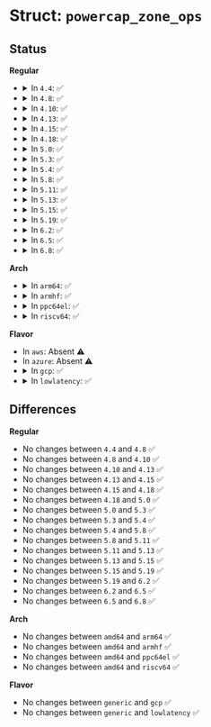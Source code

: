 # Struct: <code>powercap_zone_ops</code>

## Status
<b>Regular</b>
<ul>
<li>
<details>
<summary>In <code>4.4</code>: ✅</summary>

```c
struct powercap_zone_ops {
    int (*get_max_energy_range_uj)(struct powercap_zone *, u64 *);
    int (*get_energy_uj)(struct powercap_zone *, u64 *);
    int (*reset_energy_uj)(struct powercap_zone *);
    int (*get_max_power_range_uw)(struct powercap_zone *, u64 *);
    int (*get_power_uw)(struct powercap_zone *, u64 *);
    int (*set_enable)(struct powercap_zone *, bool);
    int (*get_enable)(struct powercap_zone *, bool *);
    int (*release)(struct powercap_zone *);
};
```
</details>
</li>
<li>
<details>
<summary>In <code>4.8</code>: ✅</summary>

```c
struct powercap_zone_ops {
    int (*get_max_energy_range_uj)(struct powercap_zone *, u64 *);
    int (*get_energy_uj)(struct powercap_zone *, u64 *);
    int (*reset_energy_uj)(struct powercap_zone *);
    int (*get_max_power_range_uw)(struct powercap_zone *, u64 *);
    int (*get_power_uw)(struct powercap_zone *, u64 *);
    int (*set_enable)(struct powercap_zone *, bool);
    int (*get_enable)(struct powercap_zone *, bool *);
    int (*release)(struct powercap_zone *);
};
```
</details>
</li>
<li>
<details>
<summary>In <code>4.10</code>: ✅</summary>

```c
struct powercap_zone_ops {
    int (*get_max_energy_range_uj)(struct powercap_zone *, u64 *);
    int (*get_energy_uj)(struct powercap_zone *, u64 *);
    int (*reset_energy_uj)(struct powercap_zone *);
    int (*get_max_power_range_uw)(struct powercap_zone *, u64 *);
    int (*get_power_uw)(struct powercap_zone *, u64 *);
    int (*set_enable)(struct powercap_zone *, bool);
    int (*get_enable)(struct powercap_zone *, bool *);
    int (*release)(struct powercap_zone *);
};
```
</details>
</li>
<li>
<details>
<summary>In <code>4.13</code>: ✅</summary>

```c
struct powercap_zone_ops {
    int (*get_max_energy_range_uj)(struct powercap_zone *, u64 *);
    int (*get_energy_uj)(struct powercap_zone *, u64 *);
    int (*reset_energy_uj)(struct powercap_zone *);
    int (*get_max_power_range_uw)(struct powercap_zone *, u64 *);
    int (*get_power_uw)(struct powercap_zone *, u64 *);
    int (*set_enable)(struct powercap_zone *, bool);
    int (*get_enable)(struct powercap_zone *, bool *);
    int (*release)(struct powercap_zone *);
};
```
</details>
</li>
<li>
<details>
<summary>In <code>4.15</code>: ✅</summary>

```c
struct powercap_zone_ops {
    int (*get_max_energy_range_uj)(struct powercap_zone *, u64 *);
    int (*get_energy_uj)(struct powercap_zone *, u64 *);
    int (*reset_energy_uj)(struct powercap_zone *);
    int (*get_max_power_range_uw)(struct powercap_zone *, u64 *);
    int (*get_power_uw)(struct powercap_zone *, u64 *);
    int (*set_enable)(struct powercap_zone *, bool);
    int (*get_enable)(struct powercap_zone *, bool *);
    int (*release)(struct powercap_zone *);
};
```
</details>
</li>
<li>
<details>
<summary>In <code>4.18</code>: ✅</summary>

```c
struct powercap_zone_ops {
    int (*get_max_energy_range_uj)(struct powercap_zone *, u64 *);
    int (*get_energy_uj)(struct powercap_zone *, u64 *);
    int (*reset_energy_uj)(struct powercap_zone *);
    int (*get_max_power_range_uw)(struct powercap_zone *, u64 *);
    int (*get_power_uw)(struct powercap_zone *, u64 *);
    int (*set_enable)(struct powercap_zone *, bool);
    int (*get_enable)(struct powercap_zone *, bool *);
    int (*release)(struct powercap_zone *);
};
```
</details>
</li>
<li>
<details>
<summary>In <code>5.0</code>: ✅</summary>

```c
struct powercap_zone_ops {
    int (*get_max_energy_range_uj)(struct powercap_zone *, u64 *);
    int (*get_energy_uj)(struct powercap_zone *, u64 *);
    int (*reset_energy_uj)(struct powercap_zone *);
    int (*get_max_power_range_uw)(struct powercap_zone *, u64 *);
    int (*get_power_uw)(struct powercap_zone *, u64 *);
    int (*set_enable)(struct powercap_zone *, bool);
    int (*get_enable)(struct powercap_zone *, bool *);
    int (*release)(struct powercap_zone *);
};
```
</details>
</li>
<li>
<details>
<summary>In <code>5.3</code>: ✅</summary>

```c
struct powercap_zone_ops {
    int (*get_max_energy_range_uj)(struct powercap_zone *, u64 *);
    int (*get_energy_uj)(struct powercap_zone *, u64 *);
    int (*reset_energy_uj)(struct powercap_zone *);
    int (*get_max_power_range_uw)(struct powercap_zone *, u64 *);
    int (*get_power_uw)(struct powercap_zone *, u64 *);
    int (*set_enable)(struct powercap_zone *, bool);
    int (*get_enable)(struct powercap_zone *, bool *);
    int (*release)(struct powercap_zone *);
};
```
</details>
</li>
<li>
<details>
<summary>In <code>5.4</code>: ✅</summary>

```c
struct powercap_zone_ops {
    int (*get_max_energy_range_uj)(struct powercap_zone *, u64 *);
    int (*get_energy_uj)(struct powercap_zone *, u64 *);
    int (*reset_energy_uj)(struct powercap_zone *);
    int (*get_max_power_range_uw)(struct powercap_zone *, u64 *);
    int (*get_power_uw)(struct powercap_zone *, u64 *);
    int (*set_enable)(struct powercap_zone *, bool);
    int (*get_enable)(struct powercap_zone *, bool *);
    int (*release)(struct powercap_zone *);
};
```
</details>
</li>
<li>
<details>
<summary>In <code>5.8</code>: ✅</summary>

```c
struct powercap_zone_ops {
    int (*get_max_energy_range_uj)(struct powercap_zone *, u64 *);
    int (*get_energy_uj)(struct powercap_zone *, u64 *);
    int (*reset_energy_uj)(struct powercap_zone *);
    int (*get_max_power_range_uw)(struct powercap_zone *, u64 *);
    int (*get_power_uw)(struct powercap_zone *, u64 *);
    int (*set_enable)(struct powercap_zone *, bool);
    int (*get_enable)(struct powercap_zone *, bool *);
    int (*release)(struct powercap_zone *);
};
```
</details>
</li>
<li>
<details>
<summary>In <code>5.11</code>: ✅</summary>

```c
struct powercap_zone_ops {
    int (*get_max_energy_range_uj)(struct powercap_zone *, u64 *);
    int (*get_energy_uj)(struct powercap_zone *, u64 *);
    int (*reset_energy_uj)(struct powercap_zone *);
    int (*get_max_power_range_uw)(struct powercap_zone *, u64 *);
    int (*get_power_uw)(struct powercap_zone *, u64 *);
    int (*set_enable)(struct powercap_zone *, bool);
    int (*get_enable)(struct powercap_zone *, bool *);
    int (*release)(struct powercap_zone *);
};
```
</details>
</li>
<li>
<details>
<summary>In <code>5.13</code>: ✅</summary>

```c
struct powercap_zone_ops {
    int (*get_max_energy_range_uj)(struct powercap_zone *, u64 *);
    int (*get_energy_uj)(struct powercap_zone *, u64 *);
    int (*reset_energy_uj)(struct powercap_zone *);
    int (*get_max_power_range_uw)(struct powercap_zone *, u64 *);
    int (*get_power_uw)(struct powercap_zone *, u64 *);
    int (*set_enable)(struct powercap_zone *, bool);
    int (*get_enable)(struct powercap_zone *, bool *);
    int (*release)(struct powercap_zone *);
};
```
</details>
</li>
<li>
<details>
<summary>In <code>5.15</code>: ✅</summary>

```c
struct powercap_zone_ops {
    int (*get_max_energy_range_uj)(struct powercap_zone *, u64 *);
    int (*get_energy_uj)(struct powercap_zone *, u64 *);
    int (*reset_energy_uj)(struct powercap_zone *);
    int (*get_max_power_range_uw)(struct powercap_zone *, u64 *);
    int (*get_power_uw)(struct powercap_zone *, u64 *);
    int (*set_enable)(struct powercap_zone *, bool);
    int (*get_enable)(struct powercap_zone *, bool *);
    int (*release)(struct powercap_zone *);
};
```
</details>
</li>
<li>
<details>
<summary>In <code>5.19</code>: ✅</summary>

```c
struct powercap_zone_ops {
    int (*get_max_energy_range_uj)(struct powercap_zone *, u64 *);
    int (*get_energy_uj)(struct powercap_zone *, u64 *);
    int (*reset_energy_uj)(struct powercap_zone *);
    int (*get_max_power_range_uw)(struct powercap_zone *, u64 *);
    int (*get_power_uw)(struct powercap_zone *, u64 *);
    int (*set_enable)(struct powercap_zone *, bool);
    int (*get_enable)(struct powercap_zone *, bool *);
    int (*release)(struct powercap_zone *);
};
```
</details>
</li>
<li>
<details>
<summary>In <code>6.2</code>: ✅</summary>

```c
struct powercap_zone_ops {
    int (*get_max_energy_range_uj)(struct powercap_zone *, u64 *);
    int (*get_energy_uj)(struct powercap_zone *, u64 *);
    int (*reset_energy_uj)(struct powercap_zone *);
    int (*get_max_power_range_uw)(struct powercap_zone *, u64 *);
    int (*get_power_uw)(struct powercap_zone *, u64 *);
    int (*set_enable)(struct powercap_zone *, bool);
    int (*get_enable)(struct powercap_zone *, bool *);
    int (*release)(struct powercap_zone *);
};
```
</details>
</li>
<li>
<details>
<summary>In <code>6.5</code>: ✅</summary>

```c
struct powercap_zone_ops {
    int (*get_max_energy_range_uj)(struct powercap_zone *, u64 *);
    int (*get_energy_uj)(struct powercap_zone *, u64 *);
    int (*reset_energy_uj)(struct powercap_zone *);
    int (*get_max_power_range_uw)(struct powercap_zone *, u64 *);
    int (*get_power_uw)(struct powercap_zone *, u64 *);
    int (*set_enable)(struct powercap_zone *, bool);
    int (*get_enable)(struct powercap_zone *, bool *);
    int (*release)(struct powercap_zone *);
};
```
</details>
</li>
<li>
<details>
<summary>In <code>6.8</code>: ✅</summary>

```c
struct powercap_zone_ops {
    int (*get_max_energy_range_uj)(struct powercap_zone *, u64 *);
    int (*get_energy_uj)(struct powercap_zone *, u64 *);
    int (*reset_energy_uj)(struct powercap_zone *);
    int (*get_max_power_range_uw)(struct powercap_zone *, u64 *);
    int (*get_power_uw)(struct powercap_zone *, u64 *);
    int (*set_enable)(struct powercap_zone *, bool);
    int (*get_enable)(struct powercap_zone *, bool *);
    int (*release)(struct powercap_zone *);
};
```
</details>
</li>
</ul>
<b>Arch</b>
<ul>
<li>
<details>
<summary>In <code>arm64</code>: ✅</summary>

```c
struct powercap_zone_ops {
    int (*get_max_energy_range_uj)(struct powercap_zone *, u64 *);
    int (*get_energy_uj)(struct powercap_zone *, u64 *);
    int (*reset_energy_uj)(struct powercap_zone *);
    int (*get_max_power_range_uw)(struct powercap_zone *, u64 *);
    int (*get_power_uw)(struct powercap_zone *, u64 *);
    int (*set_enable)(struct powercap_zone *, bool);
    int (*get_enable)(struct powercap_zone *, bool *);
    int (*release)(struct powercap_zone *);
};
```
</details>
</li>
<li>
<details>
<summary>In <code>armhf</code>: ✅</summary>

```c
struct powercap_zone_ops {
    int (*get_max_energy_range_uj)(struct powercap_zone *, u64 *);
    int (*get_energy_uj)(struct powercap_zone *, u64 *);
    int (*reset_energy_uj)(struct powercap_zone *);
    int (*get_max_power_range_uw)(struct powercap_zone *, u64 *);
    int (*get_power_uw)(struct powercap_zone *, u64 *);
    int (*set_enable)(struct powercap_zone *, bool);
    int (*get_enable)(struct powercap_zone *, bool *);
    int (*release)(struct powercap_zone *);
};
```
</details>
</li>
<li>
<details>
<summary>In <code>ppc64el</code>: ✅</summary>

```c
struct powercap_zone_ops {
    int (*get_max_energy_range_uj)(struct powercap_zone *, u64 *);
    int (*get_energy_uj)(struct powercap_zone *, u64 *);
    int (*reset_energy_uj)(struct powercap_zone *);
    int (*get_max_power_range_uw)(struct powercap_zone *, u64 *);
    int (*get_power_uw)(struct powercap_zone *, u64 *);
    int (*set_enable)(struct powercap_zone *, bool);
    int (*get_enable)(struct powercap_zone *, bool *);
    int (*release)(struct powercap_zone *);
};
```
</details>
</li>
<li>
<details>
<summary>In <code>riscv64</code>: ✅</summary>

```c
struct powercap_zone_ops {
    int (*get_max_energy_range_uj)(struct powercap_zone *, u64 *);
    int (*get_energy_uj)(struct powercap_zone *, u64 *);
    int (*reset_energy_uj)(struct powercap_zone *);
    int (*get_max_power_range_uw)(struct powercap_zone *, u64 *);
    int (*get_power_uw)(struct powercap_zone *, u64 *);
    int (*set_enable)(struct powercap_zone *, bool);
    int (*get_enable)(struct powercap_zone *, bool *);
    int (*release)(struct powercap_zone *);
};
```
</details>
</li>
</ul>
<b>Flavor</b>
<ul>
<li>
In <code>aws</code>: Absent ⚠️
</li>
<li>
In <code>azure</code>: Absent ⚠️
</li>
<li>
<details>
<summary>In <code>gcp</code>: ✅</summary>

```c
struct powercap_zone_ops {
    int (*get_max_energy_range_uj)(struct powercap_zone *, u64 *);
    int (*get_energy_uj)(struct powercap_zone *, u64 *);
    int (*reset_energy_uj)(struct powercap_zone *);
    int (*get_max_power_range_uw)(struct powercap_zone *, u64 *);
    int (*get_power_uw)(struct powercap_zone *, u64 *);
    int (*set_enable)(struct powercap_zone *, bool);
    int (*get_enable)(struct powercap_zone *, bool *);
    int (*release)(struct powercap_zone *);
};
```
</details>
</li>
<li>
<details>
<summary>In <code>lowlatency</code>: ✅</summary>

```c
struct powercap_zone_ops {
    int (*get_max_energy_range_uj)(struct powercap_zone *, u64 *);
    int (*get_energy_uj)(struct powercap_zone *, u64 *);
    int (*reset_energy_uj)(struct powercap_zone *);
    int (*get_max_power_range_uw)(struct powercap_zone *, u64 *);
    int (*get_power_uw)(struct powercap_zone *, u64 *);
    int (*set_enable)(struct powercap_zone *, bool);
    int (*get_enable)(struct powercap_zone *, bool *);
    int (*release)(struct powercap_zone *);
};
```
</details>
</li>
</ul>

## Differences
<b>Regular</b>
<ul>
<li>
No changes between <code>4.4</code> and <code>4.8</code> ✅
</li>
<li>
No changes between <code>4.8</code> and <code>4.10</code> ✅
</li>
<li>
No changes between <code>4.10</code> and <code>4.13</code> ✅
</li>
<li>
No changes between <code>4.13</code> and <code>4.15</code> ✅
</li>
<li>
No changes between <code>4.15</code> and <code>4.18</code> ✅
</li>
<li>
No changes between <code>4.18</code> and <code>5.0</code> ✅
</li>
<li>
No changes between <code>5.0</code> and <code>5.3</code> ✅
</li>
<li>
No changes between <code>5.3</code> and <code>5.4</code> ✅
</li>
<li>
No changes between <code>5.4</code> and <code>5.8</code> ✅
</li>
<li>
No changes between <code>5.8</code> and <code>5.11</code> ✅
</li>
<li>
No changes between <code>5.11</code> and <code>5.13</code> ✅
</li>
<li>
No changes between <code>5.13</code> and <code>5.15</code> ✅
</li>
<li>
No changes between <code>5.15</code> and <code>5.19</code> ✅
</li>
<li>
No changes between <code>5.19</code> and <code>6.2</code> ✅
</li>
<li>
No changes between <code>6.2</code> and <code>6.5</code> ✅
</li>
<li>
No changes between <code>6.5</code> and <code>6.8</code> ✅
</li>
</ul>
<b>Arch</b>
<ul>
<li>
No changes between <code>amd64</code> and <code>arm64</code> ✅
</li>
<li>
No changes between <code>amd64</code> and <code>armhf</code> ✅
</li>
<li>
No changes between <code>amd64</code> and <code>ppc64el</code> ✅
</li>
<li>
No changes between <code>amd64</code> and <code>riscv64</code> ✅
</li>
</ul>
<b>Flavor</b>
<ul>
<li>
No changes between <code>generic</code> and <code>gcp</code> ✅
</li>
<li>
No changes between <code>generic</code> and <code>lowlatency</code> ✅
</li>
</ul>
